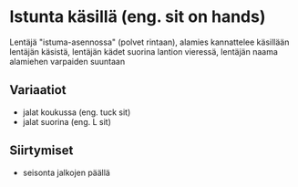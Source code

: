 # Istunta käsillä (eng. sit on hands)

Lentäjä "istuma-asennossa" (polvet rintaan), alamies kannattelee käsillään lentäjän käsistä, lentäjän kädet suorina lantion vieressä, lentäjän naama alamiehen varpaiden suuntaan

## Variaatiot

- jalat koukussa (eng. tuck sit)
- jalat suorina (eng. L sit)

## Siirtymiset

- seisonta jalkojen päällä
